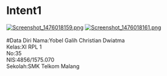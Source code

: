 # Intent1
[![Screenshot_1476018159.png](https://s14.postimg.org/lu0uprr8h/Screenshot_1476018159.png)](https://postimg.org/image/nyl7qusv1/)
[![Screenshot_1476018161.png](https://s18.postimg.org/id3hc0bu1/Screenshot_1476018161.png)](https://postimg.org/image/pt2qxszj9/)
<br><br>
#Data Diri
Nama:Yobel Galih Christian Dwiatma<br>
Kelas:XI RPL 1<br>
No:35<br>
NIS:4856/1575.070<br>
Sekolah:SMK Telkom Malang<br>
